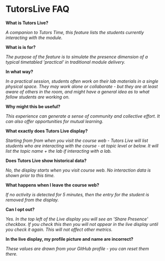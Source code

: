 # TutorsLive FAQ

**What is Tutors Live?**

_A companion to Tutors Time, this feature lists the students currently interacting with the module._

**What is is for?**

_The purpose of the feature is to simulate the presence dimension of a typical timetabled 'practical' in traditional module delivery._

**In what way?**

_In a practical session, students often work on their lab materials in a single physical space. They may work alone or collaborate - but they are at least aware of others in the room, and might have a general idea as to what fellow students are working on._

**Why might this be useful?**

_This experience can generate a sense of community and collective effort. It can also offer opportunities for mutual learning._

**What exactly does Tutors Live display?**

_Starting from from when you visit the course web - Tutors Live will list students who are interacting with the course - at topic level or below. It will list the topic name + the lab if interacting with a lab._

**Does Tutors Live show historical data?**

_No, the display starts when you visit course web. No interaction data is shown prior to this time._

**What happens when I leave the course web?**

_If no activity is detected for 5 minutes, then the entry for the student is removed from the display._

**Can I opt out?**

_Yes. In the top left of the Live display you will see an 'Share Presence' checkbox. If you check this then you will not appear in the live display until you check it again. This will not affect other metrics._

**In the live display, my profile picture and name are incorrect?**

_These values are drawn from your GitHub profile - you can reset them there._
